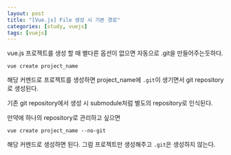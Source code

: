 ```yaml
---
layout: post
title: "[Vue.js] File 생성 시 기본 경로"
categories: [study, vuejs]
tags: [vuejs]
---
```


vue.js 프로젝트를 생성 할 때 별다른 옵션이 없으면 자동으로 .git을 만들어주는듯하다.

```shell script
vue create project_name
```

해당 커멘드로 프로젝트를 생성하면 project_name에 `.git`이 생기면서 git repository로 생성된다.

기존 git repository에서 생성 시 submodule처럼 별도의 repository로 인식된다.

만약에 하나의 repository로 관리하고 싶으면

```shell script
vue create project_name --no-git
```

해당 커멘드로 생성하면 된다. 그럼 프로젝트만 생성해주고 `.git`은 생성하지 않는다.
